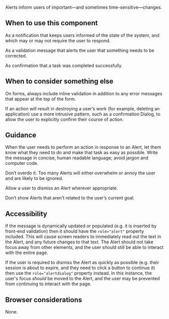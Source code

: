 Alerts inform users of important—and sometimes time-sensitive—changes.

## When to use this component

As a notification that keeps users informed of the state of the system, and which may or may not require the user to respond.

As a validation message that alerts the user that something needs to be corrected.

As confirmation that a task was completed successfully.

## When to consider something else

On forms, always include inline validation in addition to any error messages that appear at the top of the form.

If an action will result in destroying a user’s work (for example, deleting an application) use a more intrusive pattern, such as a confirmation Dialog, to allow the user to explicitly confirm their course of action.

## Guidance

When the user needs to perform an action in response to an Alert, let them know what they need to do and make that task as easy as possible. Write the message in concise, human readable language; avoid jargon and computer code.

Don’t overdo it. Too many Alerts will either overwhelm or annoy the user and are likely to be ignored.

Allow a user to dismiss an Alert wherever appropriate.

Don’t show Alerts that aren’t related to the user’s current goal.

## Accessibility

If the message is dynamically updated or populated (e.g. it is inserted by front-end validation) then it should have the `role="alert"` property included. This will cause screen readers to immediately read out the text in the Alert, and any future changes to that text. The Alert should not take focus away from other elements, and the user should still be able to interact with the entire page.

If the user is required to dismiss the Alert as quickly as possible (e.g. their session is about to expire, and they need to click a button to continue it) then use the `role="alertdialog"` property instead. In this instance, the user's focus _should_ be moved to the Alert, and the user may be prevented from continuing to interact with the page.

## Browser considerations

None.
